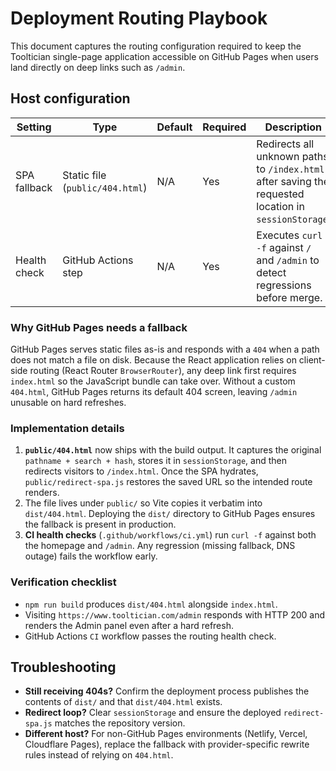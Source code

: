 # Deployment Routing Playbook

This document captures the routing configuration required to keep the Tooltician single-page application accessible on GitHub Pages when users land directly on deep links such as `/admin`.

## Host configuration

| Setting | Type | Default | Required | Description |
| --- | --- | --- | --- | --- |
| SPA fallback | Static file (`public/404.html`) | N/A | Yes | Redirects all unknown paths to `/index.html` after saving the requested location in `sessionStorage`. |
| Health check | GitHub Actions step | N/A | Yes | Executes `curl -f` against `/` and `/admin` to detect regressions before merge. |

### Why GitHub Pages needs a fallback

GitHub Pages serves static files as-is and responds with a `404` when a path does not match a file on disk. Because the React application relies on client-side routing (React Router `BrowserRouter`), any deep link first requires `index.html` so the JavaScript bundle can take over. Without a custom `404.html`, GitHub Pages returns its default 404 screen, leaving `/admin` unusable on hard refreshes.

### Implementation details

1. **`public/404.html`** now ships with the build output. It captures the original `pathname + search + hash`, stores it in `sessionStorage`, and then redirects visitors to `/index.html`. Once the SPA hydrates, `public/redirect-spa.js` restores the saved URL so the intended route renders.
2. The file lives under `public/` so Vite copies it verbatim into `dist/404.html`. Deploying the `dist/` directory to GitHub Pages ensures the fallback is present in production.
3. **CI health checks** (`.github/workflows/ci.yml`) run `curl -f` against both the homepage and `/admin`. Any regression (missing fallback, DNS outage) fails the workflow early.

### Verification checklist

- `npm run build` produces `dist/404.html` alongside `index.html`.
- Visiting `https://www.tooltician.com/admin` responds with HTTP 200 and renders the Admin panel even after a hard refresh.
- GitHub Actions `CI` workflow passes the routing health check.

## Troubleshooting

- **Still receiving 404s?** Confirm the deployment process publishes the contents of `dist/` and that `dist/404.html` exists.
- **Redirect loop?** Clear `sessionStorage` and ensure the deployed `redirect-spa.js` matches the repository version.
- **Different host?** For non-GitHub Pages environments (Netlify, Vercel, Cloudflare Pages), replace the fallback with provider-specific rewrite rules instead of relying on `404.html`.
